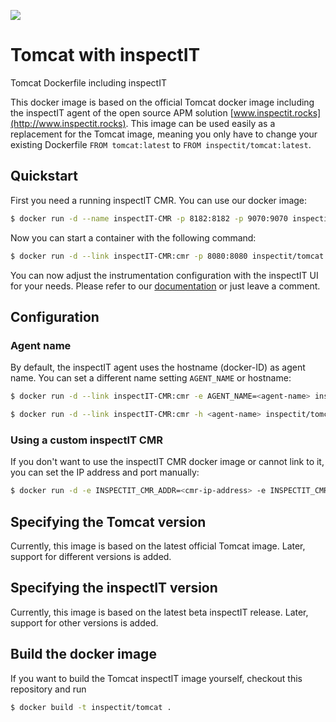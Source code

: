 [![](https://badge.imagelayers.io/inspectit/tomcat:latest.svg)](https://imagelayers.io/?images=inspectit/tomcat:latest 'Get your own badge on imagelayers.io')

# Tomcat with inspectIT
Tomcat Dockerfile including inspectIT

This docker image is based on the official Tomcat docker image including the inspectIT agent of the open source APM solution [www.inspectit.rocks](http://www.inspectit.rocks).
This image can be used easily as a replacement for the Tomcat image, meaning you only have to change your existing Dockerfile ```FROM tomcat:latest``` to ```FROM inspectit/tomcat:latest```.

## Quickstart
First you need a running inspectIT CMR. You can use our docker image:

```bash
$ docker run -d --name inspectIT-CMR -p 8182:8182 -p 9070:9070 inspectit/cmr
```

Now you can start a container with the following command:

```bash
$ docker run -d --link inspectIT-CMR:cmr -p 8080:8080 inspectit/tomcat
```

You can now adjust the instrumentation configuration with the inspectIT UI for your needs. Please refer to our [documentation](https://inspectit-performance.atlassian.net/wiki/display/DOC16/Agent+Configuration) or just leave a comment.

## Configuration
### Agent name
By default, the inspectIT agent uses the hostname (docker-ID) as agent name. You can set a different name setting ```AGENT_NAME``` or hostname:

```bash
$ docker run -d --link inspectIT-CMR:cmr -e AGENT_NAME=<agent-name> inspectit/tomcat
```

```bash
$ docker run -d --link inspectIT-CMR:cmr -h <agent-name> inspectit/tomcat
```

### Using a custom inspectIT CMR
If you don't want to use the inspectIT CMR docker image or cannot link to it, you can set the IP address and port manually:

```bash
$ docker run -d -e INSPECTIT_CMR_ADDR=<cmr-ip-address> -e INSPECTIT_CMR_PORT=<cmr-port> inspectit/tomcat
```

## Specifying the Tomcat version
Currently, this image is based on the latest official Tomcat image. Later, support for different versions is added.

## Specifying the inspectIT version
Currently, this image is based on the latest beta inspectIT release. Later, support for other versions is added.

## Build the docker image
If you want to build the Tomcat inspectIT image yourself, checkout this repository and run

```bash
$ docker build -t inspectit/tomcat .
```
